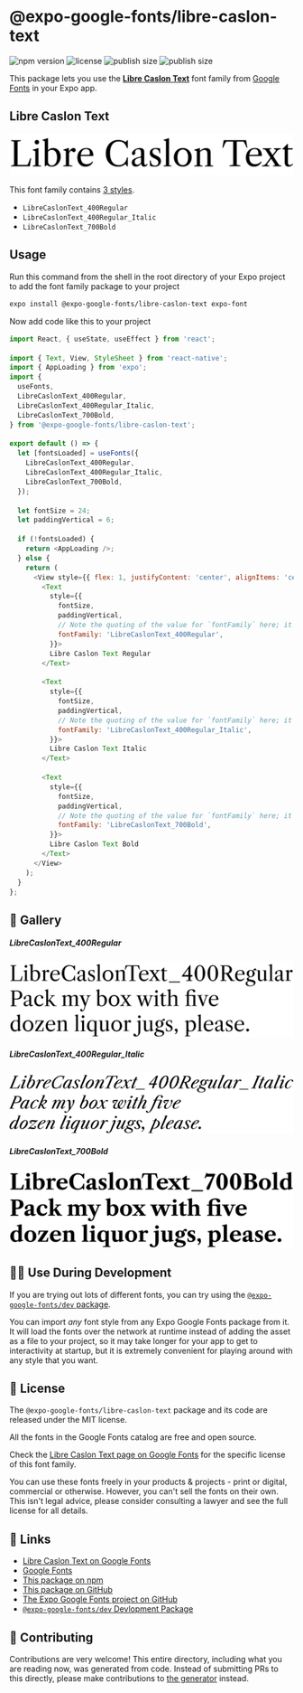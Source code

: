 # @expo-google-fonts/libre-caslon-text

![npm version](https://flat.badgen.net/npm/v/@expo-google-fonts/libre-caslon-text)
![license](https://flat.badgen.net/github/license/expo/google-fonts)
![publish size](https://flat.badgen.net/packagephobia/install/@expo-google-fonts/libre-caslon-text)
![publish size](https://flat.badgen.net/packagephobia/publish/@expo-google-fonts/libre-caslon-text)

This package lets you use the [**Libre Caslon Text**](https://fonts.google.com/specimen/Libre+Caslon+Text) font family from [Google Fonts](https://fonts.google.com/) in your Expo app.

## Libre Caslon Text

![Libre Caslon Text](./font-family.png)

This font family contains [3 styles](#-gallery).

- `LibreCaslonText_400Regular`
- `LibreCaslonText_400Regular_Italic`
- `LibreCaslonText_700Bold`

## Usage

Run this command from the shell in the root directory of your Expo project to add the font family package to your project
```sh
expo install @expo-google-fonts/libre-caslon-text expo-font
```

Now add code like this to your project
```js
import React, { useState, useEffect } from 'react';

import { Text, View, StyleSheet } from 'react-native';
import { AppLoading } from 'expo';
import {
  useFonts,
  LibreCaslonText_400Regular,
  LibreCaslonText_400Regular_Italic,
  LibreCaslonText_700Bold,
} from '@expo-google-fonts/libre-caslon-text';

export default () => {
  let [fontsLoaded] = useFonts({
    LibreCaslonText_400Regular,
    LibreCaslonText_400Regular_Italic,
    LibreCaslonText_700Bold,
  });

  let fontSize = 24;
  let paddingVertical = 6;

  if (!fontsLoaded) {
    return <AppLoading />;
  } else {
    return (
      <View style={{ flex: 1, justifyContent: 'center', alignItems: 'center' }}>
        <Text
          style={{
            fontSize,
            paddingVertical,
            // Note the quoting of the value for `fontFamily` here; it expects a string!
            fontFamily: 'LibreCaslonText_400Regular',
          }}>
          Libre Caslon Text Regular
        </Text>

        <Text
          style={{
            fontSize,
            paddingVertical,
            // Note the quoting of the value for `fontFamily` here; it expects a string!
            fontFamily: 'LibreCaslonText_400Regular_Italic',
          }}>
          Libre Caslon Text Italic
        </Text>

        <Text
          style={{
            fontSize,
            paddingVertical,
            // Note the quoting of the value for `fontFamily` here; it expects a string!
            fontFamily: 'LibreCaslonText_700Bold',
          }}>
          Libre Caslon Text Bold
        </Text>
      </View>
    );
  }
};

```

## 🔡 Gallery

##### LibreCaslonText_400Regular
![LibreCaslonText_400Regular](./LibreCaslonText_400Regular.ttf.png)

##### LibreCaslonText_400Regular_Italic
![LibreCaslonText_400Regular_Italic](./LibreCaslonText_400Regular_Italic.ttf.png)

##### LibreCaslonText_700Bold
![LibreCaslonText_700Bold](./LibreCaslonText_700Bold.ttf.png)


## 👩‍💻 Use During Development

If you are trying out lots of different fonts, you can try using the [`@expo-google-fonts/dev` package](https://github.com/expo/google-fonts/tree/master/font-packages/dev#readme).

You can import *any* font style from any Expo Google Fonts package from it. It will load the fonts
over the network at runtime instead of adding the asset as a file to your project, so it may take longer
for your app to get to interactivity at startup, but it is extremely convenient
for playing around with any style that you want.

## 📖 License

The `@expo-google-fonts/libre-caslon-text` package and its code are released under the MIT license.

All the fonts in the Google Fonts catalog are free and open source.

Check the [Libre Caslon Text page on Google Fonts](https://fonts.google.com/specimen/Libre+Caslon+Text) for the specific license of this font family.

You can use these fonts freely in your products & projects - print or digital, commercial or otherwise. However, you can't sell the fonts on their own. This isn't legal advice, please consider consulting a lawyer and see the full license for all details.

## 🔗 Links

- [Libre Caslon Text on Google Fonts](https://fonts.google.com/specimen/Libre+Caslon+Text)
- [Google Fonts](https://fonts.google.com/)
- [This package on npm](https://www.npmjs.com/package/@expo-google-fonts/libre-caslon-text)
- [This package on GitHub](https://github.com/expo/google-fonts/tree/master/font-packages/libre-caslon-text)
- [The Expo Google Fonts project on GitHub](https://github.com/expo/google-fonts)
- [`@expo-google-fonts/dev` Devlopment Package](https://github.com/expo/google-fonts/tree/master/font-packages/dev)

## 🤝 Contributing

Contributions are very welcome! This entire directory, including what you are reading now, was generated from code. Instead of submitting PRs to this directly, please make contributions to [the generator](https://github.com/expo/google-fonts/tree/master/packages/generator) instead.
